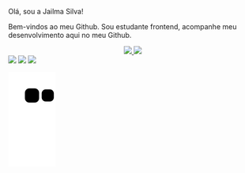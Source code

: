 <!--
Here are some ideas to get you started:

- 🔭 I’m currently working on ...
- 🌱 I’m currently learning ...
- 👯 I’m looking to collaborate on ...
- 🤔 I’m looking for help with ...
- 💬 Ask me about ...
- 📫 How to reach me: ...
- 😄 Pronouns: ...
- ⚡ Fun fact: ..
-->


Olá, sou a Jailma Silva!

Bem-vindos ao meu Github.
Sou estudante frontend, acompanhe meu desenvolvimento aqui no meu Github.


<div align="center">
  <a href="https://github.com/JailmaSilva">
  <img height="100cm" src="https://github-readme-stats.vercel.app/api?username=JailmaSilva&show_icons=true&theme=dracula&include_all_commits=true&count_private=true"/>
  <img height="100cm" src="https://github-readme-stats.vercel.app/api/top-langs/?username=JailmaSilva&layout=compact&langs_count=7&theme=dark"/>
</div>
 
 
 
 <div> <a href="https://www.instagram.com/jailmadev/" target="_blank"><img src="https://img.shields.io/badge/-Instagram-%23E4405F?style=for-the-badge&logo=instagram&logoColor=white" target="_blank"></a>
 <a href="https://www.linkedin.com/in/jailma-maria-silva/" target="_blank"><img src="https://img.shields.io/badge/-LinkedIn-%230077B5?style=for-the-badge&logo=linkedin&logoColor=white" target="_blank"></a> 
    <a href = "mailto:mariajailma89@gmail.com"><img src="https://img.shields.io/badge/-Gmail-%23333?style=for-the-badge&logo=gmail&logoColor=white" target="_blank"></a></div>
  
  
  ![Snake animation](https://github.com/JailmaSilva/JailmaSilva/blob/output/github-contribution-grid-snake.svg)
 



